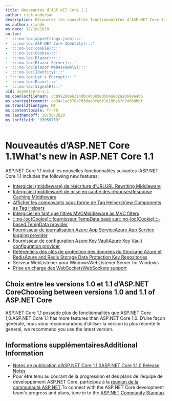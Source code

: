 ```yaml
---
title: Nouveautés d’ASP.NET Core 1.1
author: rick-anderson
description: Découvrez les nouvelles fonctionnalités d’ASP.NET Core 1.1.
ms.author: riande
ms.date: 12/18/2018
no-loc:
- ':::no-loc(appsettings.json):::'
- ':::no-loc(ASP.NET Core Identity):::'
- ':::no-loc(cookie):::'
- ':::no-loc(Cookie):::'
- ':::no-loc(Blazor):::'
- ':::no-loc(Blazor Server):::'
- ':::no-loc(Blazor WebAssembly):::'
- ':::no-loc(Identity):::'
- ":::no-loc(Let's Encrypt):::"
- ':::no-loc(Razor):::'
- ':::no-loc(SignalR):::'
uid: aspnetcore-1.1
ms.openlocfilehash: cc891280a6314dbc4c0838d5b4a8d2a20698eab6
ms.sourcegitcommit: ca34c1ac578e7d3daa0febf1810ba5fc74f60bbf
ms.translationtype: MT
ms.contentlocale: fr-FR
ms.lasthandoff: 10/30/2020
ms.locfileid: "93059739"
---
```

# <a name="whats-new-in-aspnet-core-11"></a><span data-ttu-id="140b9-103">Nouveautés d’ASP.NET Core 1.1</span><span class="sxs-lookup"><span data-stu-id="140b9-103">What's new in ASP.NET Core 1.1</span></span>

<span data-ttu-id="140b9-104">ASP.NET Core 1.1 inclut les nouvelles fonctionnalités suivantes :</span><span class="sxs-lookup"><span data-stu-id="140b9-104">ASP.NET Core 1.1 includes the following new features:</span></span>

- [<span data-ttu-id="140b9-105">Intergiciel (middleware) de réécriture d’URL</span><span class="sxs-lookup"><span data-stu-id="140b9-105">URL Rewriting Middleware</span></span>](xref:fundamentals/url-rewriting)
- [<span data-ttu-id="140b9-106">Intergiciel (middleware) de mise en cache des réponses</span><span class="sxs-lookup"><span data-stu-id="140b9-106">Response Caching Middleware</span></span>](xref:performance/caching/middleware)
- [<span data-ttu-id="140b9-107">Afficher les composants sous forme de Tag Helpers</span><span class="sxs-lookup"><span data-stu-id="140b9-107">View Components as Tag Helpers</span></span>](xref:mvc/views/view-components#invoking-a-view-component-as-a-tag-helper)
- [<span data-ttu-id="140b9-108">Intergiciel en tant que filtres MVC</span><span class="sxs-lookup"><span data-stu-id="140b9-108">Middleware as MVC filters</span></span>](xref:mvc/controllers/filters#using-middleware-in-the-filter-pipeline)
- [<span data-ttu-id="140b9-109">:::no-loc(Cookie):::fournisseur TempData basé sur</span><span class="sxs-lookup"><span data-stu-id="140b9-109">:::no-loc(Cookie):::-based TempData provider</span></span>](xref:fundamentals/app-state#tempdata)
- [<span data-ttu-id="140b9-110">Fournisseur de journalisation Azure App Service</span><span class="sxs-lookup"><span data-stu-id="140b9-110">Azure App Service logging provider</span></span>](xref:fundamentals/logging/index#azure-app-service-provider)
- [<span data-ttu-id="140b9-111">Fournisseur de configuration Azure Key Vault</span><span class="sxs-lookup"><span data-stu-id="140b9-111">Azure Key Vault configuration provider</span></span>](xref:security/key-vault-configuration)
- [<span data-ttu-id="140b9-112">Référentiels des clés de protection des données du Stockage Azure et Redis</span><span class="sxs-lookup"><span data-stu-id="140b9-112">Azure and Redis Storage Data Protection Key Repositories</span></span>](xref:security/data-protection/implementation/key-storage-providers)
- <span data-ttu-id="140b9-113">Serveur WebListener pour Windows</span><span class="sxs-lookup"><span data-stu-id="140b9-113">WebListener Server for Windows</span></span>
- [<span data-ttu-id="140b9-114">Prise en charge des WebSockets</span><span class="sxs-lookup"><span data-stu-id="140b9-114">WebSockets support</span></span>](xref:fundamentals/websockets)

## <a name="choosing-between-versions-10-and-11-of-aspnet-core"></a><span data-ttu-id="140b9-115">Choix entre les versions 1.0 et 1.1 d’ASP.NET Core</span><span class="sxs-lookup"><span data-stu-id="140b9-115">Choosing between versions 1.0 and 1.1 of ASP.NET Core</span></span>

<span data-ttu-id="140b9-116">ASP.NET Core 1,1 possède plus de fonctionnalités que ASP.NET Core 1,0.</span><span class="sxs-lookup"><span data-stu-id="140b9-116">ASP.NET Core 1.1 has more features than ASP.NET Core 1.0.</span></span> <span data-ttu-id="140b9-117">D’une façon générale, nous vous recommandons d’utiliser la version la plus récente.</span><span class="sxs-lookup"><span data-stu-id="140b9-117">In general, we recommend you use the latest version.</span></span>

## <a name="additional-information"></a><span data-ttu-id="140b9-118">Informations supplémentaires</span><span class="sxs-lookup"><span data-stu-id="140b9-118">Additional Information</span></span>

- [<span data-ttu-id="140b9-119">Notes de publication d’ASP.NET Core 1.1.0</span><span class="sxs-lookup"><span data-stu-id="140b9-119">ASP.NET Core 1.1.0 Release Notes</span></span>](https://github.com/dotnet/aspnetcore/releases/tag/1.1.0)
- <span data-ttu-id="140b9-120">Pour être tenu au courant de la progression et des plans de l’équipe de développement ASP.NET Core, participez à la [réunion de la communauté ASP.NET](https://live.asp.net/).</span><span class="sxs-lookup"><span data-stu-id="140b9-120">To connect with the ASP.NET Core development team's progress and plans, tune in to the [ASP.NET Community Standup](https://live.asp.net/).</span></span>
